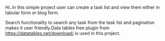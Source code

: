 Hi..In this simple project user can create a task list and view them either in tabular form or blog form.
    <p>Search functionality to search any task from the task list and pagination makes it user friendly.Data tables free plugin from https://datatables.net/download/ is used in this project.
